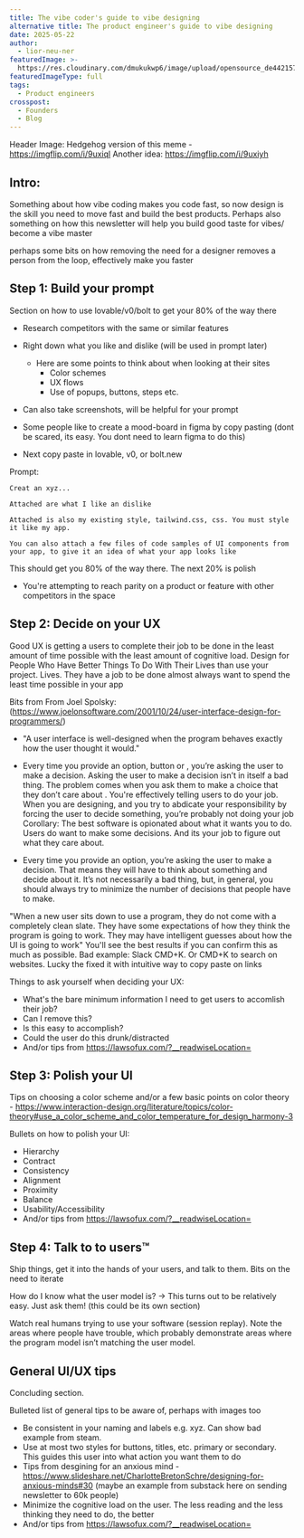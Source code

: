 ```yaml
---
title: The vibe coder's guide to vibe designing
alternative title: The product engineer's guide to vibe designing
date: 2025-05-22
author:
  - lior-neu-ner
featuredImage: >-
  https://res.cloudinary.com/dmukukwp6/image/upload/opensource_de4421575a.png
featuredImageType: full
tags:
  - Product engineers
crosspost:
  - Founders
  - Blog
---
```


Header Image: Hedgehog version of this meme - https://imgflip.com/i/9uxiql
Another idea: https://imgflip.com/i/9uxiyh
 
## Intro: 

Something about how vibe coding makes you code fast, so now design is the skill you need to move fast and build the best products.
Perhaps also something on how this newsletter will help you build good taste for vibes/ become a vibe master

perhaps some bits on how removing the need for a designer removes a person from the loop, effectively make you faster

## Step 1: Build your prompt

Section on how to use lovable/v0/bolt to get your 80% of the way there

- Research competitors with the same or similar features
- Right down what you like and dislike (will be used in prompt later)
  - Here are some points to think about when looking at their sites
    - Color schemes 
    - UX flows
    - Use of popups, buttons, steps etc.

- Can also take screenshots, will be helpful for your prompt
- Some people like to create a mood-board in figma by copy pasting (dont be scared, its easy. You dont need to learn figma to do this)


- Next copy paste in lovable, v0, or bolt.new

Prompt: 
```
Creat an xyz...

Attached are what I like an dislike

Attached is also my existing style, tailwind.css, css. You must style it like my app.

You can also attach a few files of code samples of UI components from your app, to give it an idea of what your app looks like
```

This should get you 80% of the way there. The next 20% is polish

- You're attempting to reach parity on a product or feature with other competitors in the space

## Step 2: Decide on your UX

Good UX is getting a users to complete their job to be done in the least amount of time possible with the least amount of cognitive load. Design for People Who Have Better Things To Do With Their Lives than use your project. Lives. They have a job to be done almost always want to spend the least time possible in your app


Bits from From Joel Spolsky: (https://www.joelonsoftware.com/2001/10/24/user-interface-design-for-programmers/)
- "A user interface is well-designed when the program behaves exactly how the user thought it would."

- Every time you provide an option, button or <xyz>, you’re asking the user to make a decision. Asking the user to make a decision isn’t in itself a bad thing. The problem comes when you ask them to make a choice that they don’t care about . You're effectively telling users to do your job. When you are designing, and you try to abdicate your responsibility by forcing the user to decide something, you’re probably not doing your job
   Corollary: The best software is opionated about what it wants you to do. 
   Users do want to make some decisions. And its your job to figure out what they care about.
- Every time you provide an option, you’re asking the user to make a decision. That means they will have to think about something and decide about it. It’s not necessarily a bad thing, but, in general, you should always try to minimize the number of decisions that people have to make.

"When a new user sits down to use a program, they do not come with a completely clean slate. They have some expectations of how they think the program is going to work. They may have intelligent guesses about how the UI is going to work"
You'll see the best results if you can confirm this as much as possible.
Bad example: Slack CMD+K. Or CMD+K to search on websites. Lucky the fixed it with intuitive way to copy paste on links

Things to ask yourself when deciding your UX:
- What's the bare minimum information I need to get users to accomlish their job?
- Can I remove this?
- Is this easy to accomplish?
- Could the user do this drunk/distracted
- And/or tips from https://lawsofux.com/?__readwiseLocation= 

## Step 3: Polish your UI

Tips on choosing a color scheme and/or a few basic points on color theory - https://www.interaction-design.org/literature/topics/color-theory#use_a_color_scheme_and_color_temperature_for_design_harmony-3 

Bullets on how to polish your UI:
- Hierarchy
- Contract
- Consistency
- Alignment
- Proximity
- Balance
- Usability/Accessibility 
- And/or tips from https://lawsofux.com/?__readwiseLocation= 

## Step 4: Talk to to users™

Ship things, get it into the hands of your users, and talk to them. Bits on the need to iterate 

How do I know what the user model is? -> This turns out to be relatively easy. Just ask them! (this could be its own section)

Watch real humans trying to use your software (session replay). Note the areas where people have trouble, which probably demonstrate areas where the program model isn’t matching the user model.


## General UI/UX tips

Concluding section.

Bulleted list of general tips to be aware of, perhaps with images too 

- Be consistent in your naming and labels e.g. xyz. Can show bad example from steam.
- Use at most two styles for buttons, titles, etc. primary or secondary. This guides this user into what action you want them to do
- Tips from desgining for an anxious mind - https://www.slideshare.net/CharlotteBretonSchre/designing-for-anxious-minds#30 (maybe an example from substack here on sending newsletter to 60k people)   
- Minimize the cognitive load on the user. The less reading and the less thinking they need to do, the better
- And/or tips from https://lawsofux.com/?__readwiseLocation=
 
